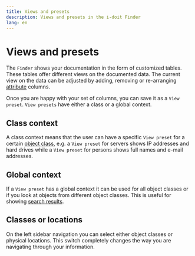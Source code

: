 ```yaml
---
title: Views and presets
description: Views and presets in the i-doit Finder
lang: en
---
```


# Views and presets

The `Finder` shows your documentation in the form of customized tables. These tables offer different views on the documented data. The current view on the data can be adjusted by adding, removing or re-arranging [attribute](../basics/categories-and-attributes.md) columns.

Once you are happy with your set of columns, you can save it as a `View preset`. `View presets` have either a class or a global context.

## Class context

A class context means that the user can have a specific `View preset` for a certain [object class](../basics/classes.md), e.g. a `View preset` for servers shows IP addresses and hard drives while a `View preset` for persons shows full names and e-mail addresses.

## Global context

If a `View preset` has a global context it can be used for all object classes or if you look at objects from different object classes. This is useful for showing [search results](search-filters-and-reports.md).

## Classes or locations

On the left sidebar navigation you can select either object classes or physical locations. This switch completely changes the way you are navigating through your information.
